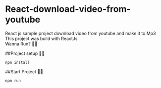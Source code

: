 # React-download-video-from-youtube
React js sample project download video from youtube and make it to Mp3<br>
This project was build with ReactJs<br>
Wanna Run? :grapes::grapes:

##Project setup :pancakes::pancakes:
```
npm install
``` 
##Start Project :star_struck::star_struck:
```
npm run 
```
